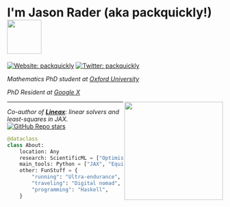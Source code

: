 <h1> I'm Jason Rader (aka packquickly!) <img align=bottom src="https://media.giphy.com/media/YYQ6sw8jt2HRxX4uVi/giphy.gif" width="80"></h1>

[![Website: packquickly](https://img.shields.io/badge/packquickly-Website-informational)](https://www.packquickly.com)
[![Twitter: packquickly](https://img.shields.io/twitter/follow/packquickly?style=social)](https://twitter.com/packquickly)
  
*Mathematics PhD student at* [*Oxford University*](http://www.maths.ox.ac.uk)

*PhD Resident at* [*Google X*](http://www.x.company)

<img align='right' src="https://media.giphy.com/media/9TuX30acPdjFvFffOK/giphy.gif" width="230">

<hr></hr>
  
*Co-author of [**Lineax**](https://github.com/google/lineax): linear solvers and least-squares in JAX.* [![GitHub Repo stars](https://img.shields.io/github/stars/google/lineax?style=social)](https://github.com/google/lineax)
  
```python
@dataclass
class About:
    location: Any
    research: ScientificML = ["Optimisation", "Numerical Methods"]
    main_tools: Python = ["JAX", "Equinox", "Numpy", "etc."]
    other: FunStuff = {
        "running": "Ultra-endurance",
        "traveling": "Digital nomad",
        "programming": "Haskell",
    }
```
